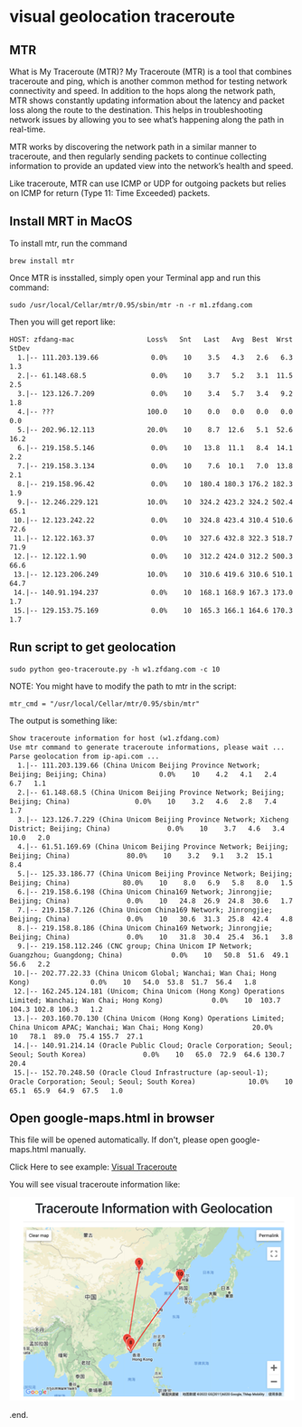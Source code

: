 # visual geolocation traceroute


## MTR

What is My Traceroute (MTR)?
My Traceroute (MTR) is a tool that combines traceroute and ping, which is another common method for testing network connectivity and speed. In addition to the hops along the network path, MTR shows constantly updating information about the latency and packet loss along the route to the destination. This helps in troubleshooting network issues by allowing you to see what’s happening along the path in real-time.

MTR works by discovering the network path in a similar manner to traceroute, and then regularly sending packets to continue collecting information to provide an updated view into the network’s health and speed.

Like traceroute, MTR can use ICMP or UDP for outgoing packets but relies on ICMP for return (Type 11: Time Exceeded) packets.

## Install MRT in MacOS

To install mtr, run the command

	brew install mtr


Once MTR is insstalled, simply open your Terminal app and run this command:

	sudo /usr/local/Cellar/mtr/0.95/sbin/mtr -n -r m1.zfdang.com
	
Then you will get report like:

```Start: 2022-03-28T11:19:08+0800
HOST: zfdang-mac                  Loss%   Snt   Last   Avg  Best  Wrst StDev
  1.|-- 111.203.139.66             0.0%    10    3.5   4.3   2.6   6.3   1.3
  2.|-- 61.148.68.5                0.0%    10    3.7   5.2   3.1  11.5   2.5
  3.|-- 123.126.7.209              0.0%    10    3.4   5.7   3.4   9.2   1.8
  4.|-- ???                       100.0    10    0.0   0.0   0.0   0.0   0.0
  5.|-- 202.96.12.113             20.0%    10    8.7  12.6   5.1  52.6  16.2
  6.|-- 219.158.5.146              0.0%    10   13.8  11.1   8.4  14.1   2.2
  7.|-- 219.158.3.134              0.0%    10    7.6  10.1   7.0  13.8   2.1
  8.|-- 219.158.96.42              0.0%    10  180.4 180.3 176.2 182.3   1.9
  9.|-- 12.246.229.121            10.0%    10  324.2 423.2 324.2 502.4  65.1
 10.|-- 12.123.242.22              0.0%    10  324.8 423.4 310.4 510.6  72.6
 11.|-- 12.122.163.37              0.0%    10  327.6 432.8 322.3 518.7  71.9
 12.|-- 12.122.1.90                0.0%    10  312.2 424.0 312.2 500.3  66.6
 13.|-- 12.123.206.249            10.0%    10  310.6 419.6 310.6 510.1  64.7
 14.|-- 140.91.194.237             0.0%    10  168.1 168.9 167.3 173.0   1.7
 15.|-- 129.153.75.169             0.0%    10  165.3 166.1 164.6 170.3   1.7
```
## Run script to get geolocation

	sudo python geo-traceroute.py -h w1.zfdang.com -c 10
	
NOTE: You might have to modify the path to mtr in the script:

	mtr_cmd = "/usr/local/Cellar/mtr/0.95/sbin/mtr"

The output is something like:

```
Show traceroute information for host (w1.zfdang.com)
Use mtr command to generate traceroute informations, please wait ...
Parse geolocation from ip-api.com ...
  1.|-- 111.203.139.66 (China Unicom Beijing Province Network; Beijing; Beijing; China)             0.0%    10    4.2   4.1   2.4   6.7   1.1
  2.|-- 61.148.68.5 (China Unicom Beijing Province Network; Beijing; Beijing; China)                0.0%    10    3.2   4.6   2.8   7.4   1.7
  3.|-- 123.126.7.229 (China Unicom Beijing Province Network; Xicheng District; Beijing; China)              0.0%    10    3.7   4.6   3.4  10.0   2.0
  4.|-- 61.51.169.69 (China Unicom Beijing Province Network; Beijing; Beijing; China)              80.0%    10    3.2   9.1   3.2  15.1   8.4
  5.|-- 125.33.186.77 (China Unicom Beijing Province Network; Beijing; Beijing; China)             80.0%    10    8.0   6.9   5.8   8.0   1.5
  6.|-- 219.158.6.198 (China Unicom China169 Network; Jinrongjie; Beijing; China)              0.0%    10   24.8  26.9  24.8  30.6   1.7
  7.|-- 219.158.7.126 (China Unicom China169 Network; Jinrongjie; Beijing; China)              0.0%    10   30.6  31.3  25.8  42.4   4.8
  8.|-- 219.158.8.186 (China Unicom China169 Network; Jinrongjie; Beijing; China)              0.0%    10   31.8  30.4  25.4  36.1   3.8
  9.|-- 219.158.112.246 (CNC group; China Unicom IP Network; Guangzhou; Guangdong; China)            0.0%    10   50.8  51.6  49.1  56.6   2.2
 10.|-- 202.77.22.33 (China Unicom Global; Wanchai; Wan Chai; Hong Kong)               0.0%    10   54.0  53.8  51.7  56.4   1.8
 12.|-- 162.245.124.181 (Unicom; China Unicom (Hong Kong) Operations Limited; Wanchai; Wan Chai; Hong Kong)            0.0%    10  103.7 104.3 102.8 106.3   1.2
 13.|-- 203.160.70.130 (China Unicom (Hong Kong) Operations Limited; China Unicom APAC; Wanchai; Wan Chai; Hong Kong)            20.0%    10   78.1  89.0  75.4 155.7  27.1
 14.|-- 140.91.214.14 (Oracle Public Cloud; Oracle Corporation; Seoul; Seoul; South Korea)              0.0%    10   65.0  72.9  64.6 130.7  20.4
 15.|-- 152.70.248.50 (Oracle Cloud Infrastructure (ap-seoul-1); Oracle Corporation; Seoul; Seoul; South Korea)             10.0%    10   65.1  65.9  64.9  67.5   1.0
```

## Open google-maps.html in browser

This file will be opened automatically. If don't, please open google-maps.html manually. 

Click Here to see example: [Visual Traceroute](https://traceroute.zfdang.com/google-maps.html)

You will see visual traceroute information like:

![](demo.png)

.end.
